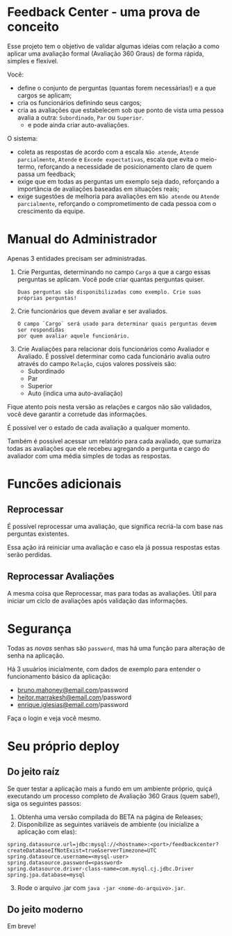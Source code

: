 # Feedback Center - uma prova de conceito

Esse projeto tem o objetivo de validar algumas ideias com relação a como aplicar uma avaliação formal (Avaliação 360 Graus) de forma rápida, simples e flexível.

Você:

- define o conjunto de perguntas (quantas forem necessárias!) e a que cargos se aplicam;
- cria os funcionários definindo seus cargos;
- cria as avaliações que estabelecem sob que ponto de vista uma pessoa avalia a outra: `Subordinado`, `Par` ou `Superior`.
  - e pode ainda criar auto-avaliações.

O sistema: 

- coleta as respostas de acordo com a escala `Não atende`, `Atende parcialmente`, `Atende` e `Excede expectativas`, escala que evita o meio-termo, reforçando a necessidade de posicionamento claro de quem passa um feedback;
- exige que em todas as perguntas um exemplo seja dado, reforçando a importância de avaliações baseadas em situações reais;
- exige sugestões de melhoria para avaliações em `Não atende` ou `Atende parcialmente`, reforçando o comprometimento de cada pessoa com o crescimento da equipe.

# Manual do Administrador

Apenas 3 entidades precisam ser administradas.

1. Crie Perguntas, determinando no campo `Cargo` a que a cargo essas perguntas se aplicam. Você pode criar quantas perguntas quiser. 
    ```text
    Duas perguntas são disponibilizadas como exemplo. Crie suas próprias perguntas!
    ```
2. Crie funcionários que devem avaliar e ser avaliados. 
    ```text
    O campo `Cargo` será usado para determinar quais perguntas devem ser respondidas 
   por quem avaliar aquele funcionário.
    ```
3. Crie Avaliações para relacionar dois funcionários como Avaliador e Avaliado. É possível determinar como cada funcionário avalia outro através do campo `Relação`, cujos valores possíveis são:
    - Subordinado
    - Par
    - Superior
    - Auto (indica uma auto-avaliação)  
  
Fique atento pois nesta versão as relações e cargos não são validados, você deve garantir a corretude das informações.

É possível ver o estado de cada avaliação a qualquer momento. 

Também é possível acessar um relatório para cada avaliado, que sumariza todas as avaliações que ele recebeu agregando a pergunta e cargo do avaliador com uma média simples de todas as respostas.

# Funcões adicionais

## Reprocessar

É possível reprocessar uma avaliação, que significa recriá-la com base nas perguntas existentes.

Essa ação irá reiniciar uma avaliação e caso ela já possua respostas estas serão perdidas.

## Reprocessar Avaliações

A mesma coisa que Reprocessar, mas para todas as avaliações. Útil para iniciar um ciclo de avaliações após validação das informações.

# Segurança

Todas as *novas* senhas são `password`, mas há uma função para alteração de senha na aplicação.

Há 3 usuários inicialmente, com dados de exemplo para entender o funcionamento básico da aplicação:

- bruno.mahoney@email.com/password
- heitor.marrakesh@email.com/password
- enrique.iglesias@email.com/password

Faça o login e veja você mesmo.

# Seu próprio deploy

## Do jeito raíz

Se quer testar a aplicação mais a fundo em um ambiente próprio, quiçá executando um processo completo de Avaliação 360 Graus (quem sabe!), siga os seguintes passos:

1. Obtenha uma versão compilada do BETA na página de Releases;
2. Disponibilize as seguintes variáveis de ambiente (ou inicialize a aplicação com elas):
```
spring.datasource.url=jdbc:mysql://<hostname>:<port>/feedbackcenter?createDatabaseIfNotExist=true&serverTimezone=UTC
spring.datasource.username=<mysql-user>
spring.datasource.password=<password>
spring.datasource.driver-class-name=com.mysql.cj.jdbc.Driver
spring.jpa.database=mysql
```
3. Rode o arquivo .jar com `java -jar <nome-do-arquivo>.jar`.

## Do jeito moderno

Em breve!

